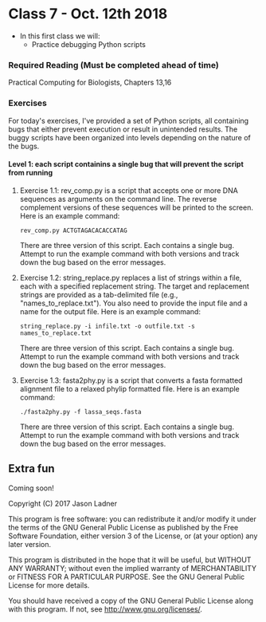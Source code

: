 # Class 7 - Oct. 12th 2018
- In this first class we will:
    - Practice debugging Python scripts

### Required Reading (**Must be completed ahead of time**)
Practical Computing for Biologists, Chapters 13,16


### Exercises

For today's exercises, I've provided a set of Python scripts, all containing bugs that either prevent execution or result in unintended results. The buggy scripts have been organized into levels depending on the nature of the bugs. 

#### Level 1: each script containins a single bug that will prevent the script from running

1. Exercise 1.1: rev_comp.py is a script that accepts one or more DNA sequences as arguments on the command line. The reverse complement versions of these sequences will be printed to the screen. Here is an example command:
    
    ```rev_comp.py ACTGTAGACACACCATAG```

    There are three version of this script. Each contains a single bug. Attempt to run the example command with both versions and track down the bug based on the error messages. 
    
2. Exercise 1.2: string_replace.py replaces a list of strings within a file, each with a specified replacement string. The target and replacement strings are provided as a tab-delimited file (e.g., "names_to_replace.txt"). You also need to provide the input file and a name for the output file. Here is an example command:
    
    ```string_replace.py -i infile.txt -o outfile.txt -s names_to_replace.txt```

    There are three version of this script. Each contains a single bug. Attempt to run the example command with both versions and track down the bug based on the error messages. 

3. Exercise 1.3: fasta2phy.py is a script that converts a fasta formatted alignment file to a relaxed phylip formatted file. Here is an example command:
    
    ```./fasta2phy.py -f lassa_seqs.fasta```

    There are three version of this script. Each contains a single bug. Attempt to run the example command with both versions and track down the bug based on the error messages. 


## Extra fun

Coming soon!

Copyright (C) 2017  Jason Ladner

This program is free software: you can redistribute it and/or modify
it under the terms of the GNU General Public License as published by
the Free Software Foundation, either version 3 of the License, or
(at your option) any later version.

This program is distributed in the hope that it will be useful,
but WITHOUT ANY WARRANTY; without even the implied warranty of
MERCHANTABILITY or FITNESS FOR A PARTICULAR PURPOSE.  See the
GNU General Public License for more details.

You should have received a copy of the GNU General Public License
along with this program.  If not, see <http://www.gnu.org/licenses/>.



